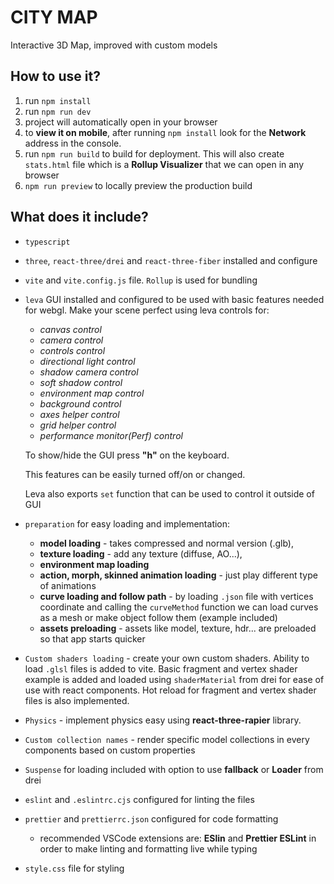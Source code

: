 # CITY MAP

Interactive 3D Map, improved with custom models

## How to use it?

1. run `npm install`
2. run `npm run dev`
3. project will automatically open in your browser
4. to **view it on mobile**, after running `npm install` look for the **Network** address in the console.
5. run `npm run build` to build for deployment. This will also create `stats.html` file which is a **Rollup Visualizer** that we can open in any browser
6. `npm run preview` to locally preview the production build

## What does it include?

- `typescript`
- `three`, `react-three/drei` and `react-three-fiber` installed and configure
- `vite` and `vite.config.js` file. `Rollup` is used for bundling
- `leva` GUI installed and configured to be used with basic features needed for webgl. Make your scene perfect using leva controls for:

  - _canvas control_
  - _camera control_
  - _controls control_
  - _directional light control_
  - _shadow camera control_
  - _soft shadow control_
  - _environment map control_
  - _background control_
  - _axes helper control_
  - _grid helper control_
  - _performance monitor(Perf) control_

  To show/hide the GUI press **"h"** on the keyboard.

  This features can be easily turned off/on or changed.

  Leva also exports `set` function that can be used to control it outside of GUI

- `preparation` for easy loading and implementation:

  - **model loading** - takes compressed and normal version (.glb),
  - **texture loading** - add any texture (diffuse, AO...),
  - **environment map loading**
  - **action, morph, skinned animation loading** - just play different type of animations
  - **curve loading and follow path** - by loading `.json` file with vertices coordinate and calling the `curveMethod` function we can load curves as a mesh or make object follow them (example included)
  - **assets preloading** - assets like model, texture, hdr... are preloaded so that app starts quicker

- `Custom shaders loading` - create your own custom shaders. Ability to load `.glsl` files is added to vite. Basic fragment and vertex shader example is added and loaded using `shaderMaterial` from drei for ease of use with react components. Hot reload for fragment and vertex shader files is also implemented.

- `Physics` - implement physics easy using **react-three-rapier** library.

- `Custom collection names` - render specific model collections in every components based on custom properties

- `Suspense` for loading included with option to use **fallback** or **Loader** from drei

- `eslint` and `.eslintrc.cjs` configured for linting the files
- `prettier` and `prettierrc.json` configured for code formatting

  - recommended VSCode extensions are: **ESlin** and **Prettier ESLint** in order to make linting and formatting live while typing

- `style.css` file for styling
